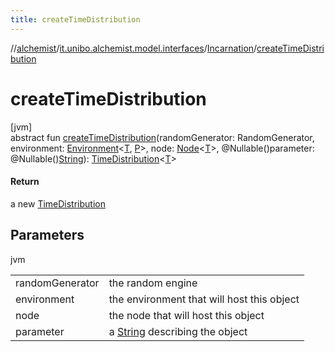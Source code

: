 ```yaml
---
title: createTimeDistribution
---
```

//[alchemist](../../../index.html)/[it.unibo.alchemist.model.interfaces](../index.html)/[Incarnation](index.html)/[createTimeDistribution](create-time-distribution.html)



# createTimeDistribution



[jvm]\
abstract fun [createTimeDistribution](create-time-distribution.html)(randomGenerator: RandomGenerator, environment: [Environment](../-environment/index.html)<[T](../../it.unibo.alchemist.core.interfaces/-scheduler/index.html), [P](../-position2-d/index.html)>, node: [Node](../-node/index.html)<[T](../../it.unibo.alchemist.core.interfaces/-scheduler/index.html)>, @Nullable()parameter: @Nullable()[String](https://docs.oracle.com/javase/8/docs/api/java/lang/String.html)): [TimeDistribution](../-time-distribution/index.html)<[T](../../it.unibo.alchemist.core.interfaces/-scheduler/index.html)>



#### Return



a new [TimeDistribution](../-time-distribution/index.html)



## Parameters


jvm

| | |
|---|---|
| randomGenerator | the random engine |
| environment | the environment that will host this object |
| node | the node that will host this object |
| parameter | a [String](https://docs.oracle.com/javase/8/docs/api/java/lang/String.html) describing the object |




